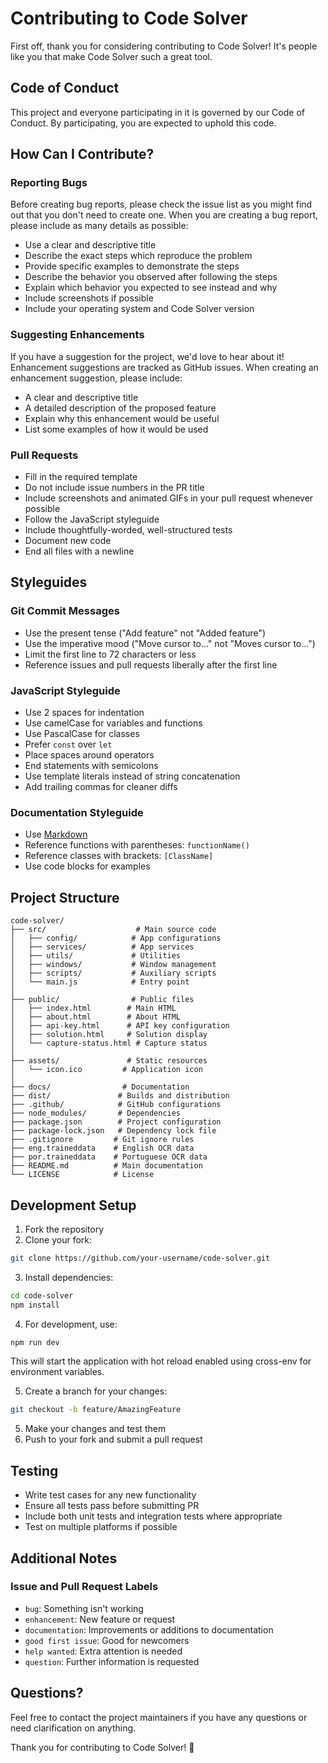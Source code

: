 # Contributing to Code Solver

First off, thank you for considering contributing to Code Solver! It's people like you that make Code Solver such a great tool.

## Code of Conduct

This project and everyone participating in it is governed by our Code of Conduct. By participating, you are expected to uphold this code.

## How Can I Contribute?

### Reporting Bugs

Before creating bug reports, please check the issue list as you might find out that you don't need to create one. When you are creating a bug report, please include as many details as possible:

* Use a clear and descriptive title
* Describe the exact steps which reproduce the problem
* Provide specific examples to demonstrate the steps
* Describe the behavior you observed after following the steps
* Explain which behavior you expected to see instead and why
* Include screenshots if possible
* Include your operating system and Code Solver version

### Suggesting Enhancements

If you have a suggestion for the project, we'd love to hear about it! Enhancement suggestions are tracked as GitHub issues. When creating an enhancement suggestion, please include:

* A clear and descriptive title
* A detailed description of the proposed feature
* Explain why this enhancement would be useful
* List some examples of how it would be used

### Pull Requests

* Fill in the required template
* Do not include issue numbers in the PR title
* Include screenshots and animated GIFs in your pull request whenever possible
* Follow the JavaScript styleguide
* Include thoughtfully-worded, well-structured tests
* Document new code
* End all files with a newline

## Styleguides

### Git Commit Messages

* Use the present tense ("Add feature" not "Added feature")
* Use the imperative mood ("Move cursor to..." not "Moves cursor to...")
* Limit the first line to 72 characters or less
* Reference issues and pull requests liberally after the first line

### JavaScript Styleguide

* Use 2 spaces for indentation
* Use camelCase for variables and functions
* Use PascalCase for classes
* Prefer `const` over `let`
* Place spaces around operators
* End statements with semicolons
* Use template literals instead of string concatenation
* Add trailing commas for cleaner diffs

### Documentation Styleguide

* Use [Markdown](https://guides.github.com/features/mastering-markdown/)
* Reference functions with parentheses: `functionName()`
* Reference classes with brackets: `[ClassName]`
* Use code blocks for examples

## Project Structure

```
code-solver/
├── src/                    # Main source code
│   ├── config/            # App configurations
│   ├── services/          # App services
│   ├── utils/             # Utilities
│   ├── windows/           # Window management
│   ├── scripts/           # Auxiliary scripts
│   └── main.js            # Entry point
│
├── public/                # Public files
│   ├── index.html        # Main HTML
│   ├── about.html        # About HTML
│   ├── api-key.html      # API key configuration
│   ├── solution.html     # Solution display
│   └── capture-status.html # Capture status
│
├── assets/               # Static resources
│   └── icon.ico         # Application icon
│
├── docs/                # Documentation
├── dist/               # Builds and distribution
├── .github/            # GitHub configurations
├── node_modules/       # Dependencies
├── package.json        # Project configuration
├── package-lock.json   # Dependency lock file
├── .gitignore         # Git ignore rules
├── eng.traineddata    # English OCR data
├── por.traineddata    # Portuguese OCR data
├── README.md          # Main documentation
└── LICENSE            # License
```

## Development Setup

1. Fork the repository
2. Clone your fork:
```bash
git clone https://github.com/your-username/code-solver.git
```

3. Install dependencies:
```bash
cd code-solver
npm install
```

4. For development, use:
```bash
npm run dev
```
This will start the application with hot reload enabled using cross-env for environment variables.

5. Create a branch for your changes:
```bash
git checkout -b feature/AmazingFeature
```

5. Make your changes and test them
6. Push to your fork and submit a pull request

## Testing

* Write test cases for any new functionality
* Ensure all tests pass before submitting PR
* Include both unit tests and integration tests where appropriate
* Test on multiple platforms if possible

## Additional Notes

### Issue and Pull Request Labels

* `bug`: Something isn't working
* `enhancement`: New feature or request
* `documentation`: Improvements or additions to documentation
* `good first issue`: Good for newcomers
* `help wanted`: Extra attention is needed
* `question`: Further information is requested

## Questions?

Feel free to contact the project maintainers if you have any questions or need clarification on anything.

Thank you for contributing to Code Solver! 🚀
